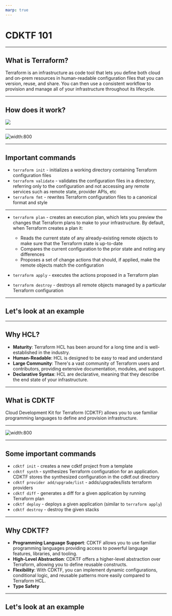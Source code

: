 ```yaml
---
marp: true
---
```


# CDKTF 101

---

## What is Terraform?

Terraform is an infrastructure as code tool that lets you define both cloud and on-prem resources in human-readable configuration files that you can version, reuse, and share. You can then use a consistent workflow to provision and manage all of your infrastructure throughout its lifecycle.

---

## How does it work?

![](https://developer.hashicorp.com/_next/image?url=https%3A%2F%2Fcontent.hashicorp.com%2Fapi%2Fassets%3Fproduct%3Dterraform%26version%3Drefs%252Fheads%252Fv1.7%26asset%3Dwebsite%252Fimg%252Fdocs%252Fintro-terraform-apis.png%26width%3D2048%26height%3D644&w=2048&q=75)

---

![width:800](https://developer.hashicorp.com/_next/image?url=https%3A%2F%2Fcontent.hashicorp.com%2Fapi%2Fassets%3Fproduct%3Dterraform%26version%3Drefs%252Fheads%252Fv1.7%26asset%3Dwebsite%252Fimg%252Fdocs%252Fintro-terraform-workflow.png%26width%3D2038%26height%3D1773&w=2048&q=75)

---

## Important commands

- `terraform init` - initializes a working directory containing Terraform configuration files
- `terraform validate` - validates the configuration files in a directory, referring only to the configuration and not accessing any remote services such as remote state, provider APIs, etc
- `terraform fmt` - rewrites Terraform configuration files to a canonical format and style

---

- `terraform plan` - creates an execution plan, which lets you preview the changes that Terraform plans to make to your infrastructure. By default, when Terraform creates a plan it:

  - Reads the current state of any already-existing remote objects to make sure that the Terraform state is up-to-date
  - Compares the current configuration to the prior state and noting any differences
  - Proposes a set of change actions that should, if applied, make the remote objects match the configuration

- `terraform apply` - executes the actions proposed in a Terraform plan

- `terraform destroy` - destroys all remote objects managed by a particular Terraform configuration

---

## Let's look at an example

---

## Why HCL?

- **Maturity**: Terraform HCL has been around for a long time and is well-established in the industry.
- **Human-Readable**: HCL is designed to be easy to read and understand
- **Large Community**: There's a vast community of Terraform users and contributors, providing extensive documentation, modules, and support.
- **Declarative Syntax**: HCL are declarative, meaning that they describe the end state of your infrastructure.

---

## What is CDKTF

Cloud Development Kit for Terraform (CDKTF) allows you to use familiar programming languages to define and provision infrastructure.

---

![width:800](https://developer.hashicorp.com/_next/image?url=https%3A%2F%2Fcontent.hashicorp.com%2Fapi%2Fassets%3Fproduct%3Dterraform-cdk%26version%3Dv0.20.5%26asset%3Dwebsite%252Fdocs%252Fcdktf%252Fterraform-platform.png%26width%3D1776%26height%3D1317&w=1920&q=75)

---

## Some important commands

- `cdktf init` - creates a new cdktf project from a template
- `cdktf synth` - synthesizes Terraform configuration for an application. CDKTF stores the synthesized configuration in the cdktf.out directory
- `cdktf provider add/upgrade/list` - adds/upgrades/lists terraform providers
- `cdktf diff` - generates a diff for a given application by running Terraform plan
- `cdktf deploy` - deploys a given application (similar to `terraform apply`)
- `cdktf destroy` - destroy the given stacks

---

## Why CDKTF?

- **Programming Language Support**: CDKTF allows you to use familiar programming languages providing access to powerful language features, libraries, and tooling.
- **High-Level Abstraction**: CDKTF offers a higher-level abstraction over Terraform, allowing you to define reusable constructs.
- **Flexibility**: With CDKTF, you can implement dynamic configurations, conditional logic, and reusable patterns more easily compared to Terraform HCL.
- **Type Safety**

---

## Let's look at an example
